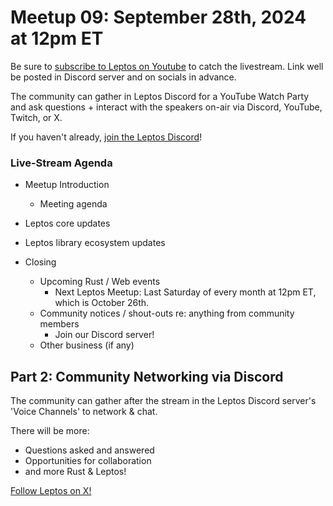 # Meetup 09: September 28th, 2024 at 12pm ET


Be sure to [subscribe to Leptos on Youtube](https://www.youtube.com/channel/UCv3ZS8DCsFns5OnijJOA4xg) to catch the livestream. Link well be posted in Discord server and on socials in advance.

The community can gather in Leptos Discord for a YouTube Watch Party and ask questions + interact with the speakers on-air via Discord, YouTube, Twitch, or X.

If you haven't already, [join the Leptos Discord](https://discord.gg/x8NhWWYTV2)!

### Live-Stream Agenda

- Meetup Introduction
	- Meeting agenda

- Leptos core updates

- Leptos library ecosystem updates

- Closing
	- Upcoming Rust / Web events
		- Next Leptos Meetup: Last Saturday of every month at 12pm ET, which is October 26th.
	- Community notices / shout-outs re: anything from community members
		- Join our Discord server!
	- Other business (if any)

## Part 2: Community Networking via Discord

The community can gather after the stream in the Leptos Discord server's 'Voice Channels' to network & chat.

There will be more:
- Questions asked and answered
- Opportunities for collaboration
- and more Rust & Leptos!

[Follow Leptos on X!](https://x.com/leptos_dev)
